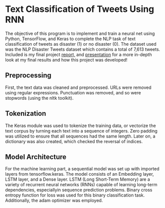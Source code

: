 # Text Classification of Tweets Using RNN
The objective of this program is to implement and train a neural net using Python, TensorFlow, and Keras to complete the NLP task of text classification 
of tweets as disaster (1) or no disaster (0). The dataset used was the NLP Disaster Tweets dataset which contains a total of 7,613 tweets. Included is my final project [report,](https://drive.google.com/file/d/1l43-mgEQY-czvtJp0ceZvS9SmN76MzGJ/view?usp=sharing) and [presentation](https://docs.google.com/presentation/d/1GLGDSeT0rWkfNv4iF0sBEMNsaenaF2de/edit?usp=sharing&ouid=102559089527426954865&rtpof=true&sd=true)
for a more in-depth look at my final results and how this project was developed!
## Preprocessing
First, the text data was cleaned and preprocessed. URLs were removed using regular expressions. Punctuation was removed, 
and so were stopwords (using the nltk toolkit).

## Tokenization
The Keras module was used to tokenize the training data, or vectorize the text corpus by turning each text into a sequence of integers. Zero padding was utilized 
to ensure that all sequences had the same length. Later on, a dictionary was also created, which checked the reversal of indices.
## Model Architecture
For the machine learning part, a sequential model was set up with imported layers from tensorflow.keras. The model consists of an Embedding layer, 
LSTM layer, and a Dense layer. LSTM (Long Short-Term Memory) are a variety of recurrent neural networks (RNNs) capable of learning long-term dependencies, 
especiallyin sequence prediction problems. Binary cross entropy function for loss was used for this binary classification task. Additionally,
the adam optimizer was employed.

